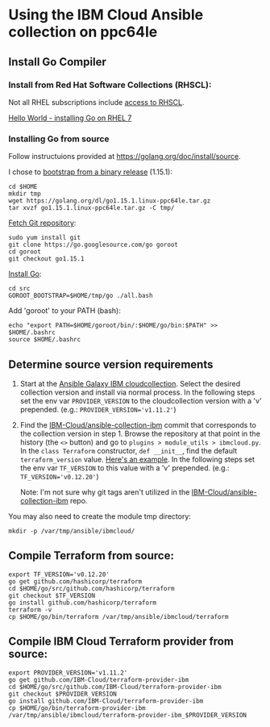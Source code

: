 # Using the IBM Cloud Ansible collection on ppc64le

## Install Go Compiler

### Install from Red Hat Software Collections (RHSCL):

Not all RHEL subscriptions include [access to RHSCL][1].

[Hello World - installing Go on RHEL 7][2]

### Installing Go from source

Follow instructuions provided at https://golang.org/doc/install/source.

I chose to [bootstrap from a binary release][3] (1.15.1):

    cd $HOME
    mkdir tmp
    wget https://golang.org/dl/go1.15.1.linux-ppc64le.tar.gz
    tar xvzf go1.15.1.linux-ppc64le.tar.gz -C tmp/

[Fetch Git repository][4]:

    sudo yum install git
    git clone https://go.googlesource.com/go goroot
    cd goroot
    git checkout go1.15.1

[Install Go][5]:

    cd src
    GOROOT_BOOTSTRAP=$HOME/tmp/go ./all.bash

Add 'goroot' to your PATH (bash):

    echo "export PATH=$HOME/goroot/bin/:$HOME/go/bin:$PATH" >> $HOME/.bashrc
    source $HOME/.bashrc

## Determine source version requirements

1. Start at the [Ansible Galaxy IBM cloudcollection][6].  Select the desired
   collection version and install via normal process. In the following steps
   set the env var `PROVIDER_VERSION` to the cloudcollection version with a 'v'
   prepended. (e.g.: `PROVIDER_VERSION='v1.11.2'`)

2. Find the [IBM-Cloud/ansible-collection-ibm][7] commit that corresponds to
   the collection version in step 1. Browse the repository at that point in the
   history (the `<>` button) and go to `plugins > module_utils > ibmcloud.py`.
   In the `class Terraform` constructor, `def __init__`, find the default
   `terraform_version` value. [Here's an example][8]. In the following steps
   set the env var `TF_VERSION` to this value with a 'v' prepended. (e.g.:
   `TF_VERSION='v0.12.20'`)

   Note: I'm not sure why git tags aren't utilized in the
   [IBM-Cloud/ansible-collection-ibm][7] repo.


You may also need to create the module tmp directory:

    mkdir -p /var/tmp/ansible/ibmcloud/

## Compile Terraform from source:

    export TF_VERSION='v0.12.20'
    go get github.com/hashicorp/terraform
    cd $HOME/go/src/github.com/hashicorp/terraform
    git checkout $TF_VERSION
    go install github.com/hashicorp/terraform
    terraform -v
    cp $HOME/go/bin/terraform /var/tmp/ansible/ibmcloud/terraform

## Compile IBM Cloud Terraform provider from source:

    export PROVIDER_VERSION='v1.11.2'
    go get github.com/IBM-Cloud/terraform-provider-ibm
    cd $HOME/go/src/github.com/IBM-Cloud/terraform-provider-ibm
    git checkout $PROVIDER_VERSION
    go install github.com/IBM-Cloud/terraform-provider-ibm
    cp $HOME/go/bin/terraform-provider-ibm /var/tmp/ansible/ibmcloud/terraform-provider-ibm_$PROVIDER_VERSION

[1]: https://access.redhat.com/solutions/472793
[2]: https://developers.redhat.com/HW/Go-RHEL-7#troubleshooting_and_faq
[3]: https://golang.org/doc/install/source#bootstrapFromBinaryRelease
[4]: https://golang.org/doc/install/source#fetch
[5]: https://golang.org/doc/install/source#install
[6]: https://galaxy.ansible.com/ibm/cloudcollection
[7]: https://github.com/IBM-Cloud/ansible-collection-ibm/commits/master
[8]: https://github.com/IBM-Cloud/ansible-collection-ibm/blob/c706e66310a154c0aa7b3ecc870ba455a2cf0975/plugins/module_utils/ibmcloud.py#L635
[9]: https://github.com/IBM-Cloud/terraform-provider-ibm/releases
